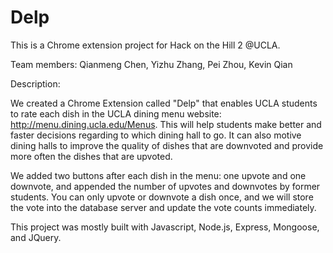 # Delp

This is a Chrome extension project for Hack on the Hill 2 @UCLA.

Team members: Qianmeng Chen, Yizhu Zhang, Pei Zhou, Kevin Qian



Description:

We created a Chrome Extension called "Delp" that enables UCLA students to rate each dish in the UCLA dining menu website: http://menu.dining.ucla.edu/Menus. This will help students make better and faster decisions regarding to which dining hall to go. It can also motive dining halls to improve the quality of dishes that are downvoted and provide more often the dishes that are upvoted.

We added two buttons after each dish in the menu: one upvote and one downvote, and appended the number of upvotes and downvotes by former students. You can only upvote or downvote a dish once, and we will store the vote into the database server and update the vote counts immediately.

This project was mostly built with Javascript, Node.js, Express, Mongoose, and JQuery.
